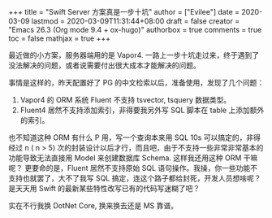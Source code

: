 +++
title = "Swift Server 方案真是一步十坑"
author = ["Evilee"]
date = 2020-03-09
lastmod = 2020-03-09T11:31:44+08:00
draft = false
creator = "Emacs 26.3 (Org mode 9.4 + ox-hugo)"
authorbox = true
comments = true
toc = false
mathjax = true
+++

最近做的小方案，服务器端用的是 Vapor4. 一路上一步十坑走过来，终于遇到了没法解决的问题，或者说需要付出很大成本才能解决的问题。

<!--more-->

事情是这样的，昨天配置好了 PG 的中文检索以后，准备使用，发现了几个问题：

1.  Vapor4 的 ORM 系统 Fluent 不支持 tsvector, tsquery 数据类型。
2.  Fluent4 居然不支持添加索引，非得要我另外写 SQL 脚本在 table 上添加额外的索引。

也不知道这种 ORM 有什么 P 用，写一个查询本来用 SQL 10s 可以搞定的，非得经过 n (
n > 5) 次的封装设计以后才行，而且吧，由于不支持一些非常非常基本的功能导致无法直接用 Model 来创建数据库 Schema. 这样我还用这种 ORM 干嘛呢？ 更要命的是，Fluent
居然不支持原始 SQL 语句操作。我操，你一些功能不支持也就罢了，大不了我写 SQL 搞定，连这个路子都给封死，开发人员想啥呢？是天天用 Swift 的最新某些特性改写已有的代码写迷糊了吧？

实在不行我换 DotNet Core, 换来换去还是 MS 靠谱。

